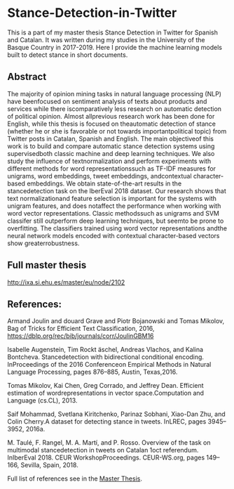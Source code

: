 # Stance-Detection-in-Twitter

This is a part of my master thesis Stance Detection in Twitter for Spanish and Catalan. It was written during my studies in the University of the Basque Country in 2017-2019. Here I provide the machine learning models built to detect stance in short documents. 



## Abstract

The majority of opinion mining tasks in natural language processing (NLP) have beenfocused on sentiment analysis of texts about products and services while there iscomparatively less research on automatic detection of political opinion. Almost allprevious research work has been done for English, while this thesis is focused on theautomatic detection of stance (whether he or she is favorable or not towards importantpolitical topic) from Twitter posts in Catalan, Spanish and English. The main objectiveof this work is to build and compare automatic stance detection systems using supervisedboth classic machine and deep learning techniques.  We also study the influence of textnormalization and perform experiments with different methods for word representationssuch as TF-IDF measures for unigrams, word embeddings, tweet embeddings, andcontextual character-based embeddings. We obtain state-of-the-art results in the stancedetection task on the IberEval 2018 dataset. Our research shows that text normalizationand feature selection is important for the systems with unigram features, and does notaffect the performance when working with word vector representations. Classic methodssuch as unigrams and SVM classifer still outperform deep learning techniques, but seemto be prone to overfitting. The classifiers trained using word vector representations andthe neural network models encoded with contextual character-based vectors show greaterrobustness.

## Full master thesis

http://ixa.si.ehu.es/master/eu/node/2102

## References: 

Armand Joulin and douard Grave and Piotr Bojanowski and Tomas Mikolov, Bag of Tricks for Efficient Text Classification, 2016, https://dblp.org/rec/bib/journals/corr/JoulinGBM16 

Isabelle Augenstein,  Tim Rockt ̈aschel,  Andreas Vlachos,  and Kalina Bontcheva.  Stancedetection with bidirectional conditional encoding. InProceedings of the 2016 Conferenceon  Empirical  Methods  in  Natural  Language  Processing,  pages 876–885,  Austin,  Texas,2016.

Tomas Mikolov, Kai Chen, Greg Corrado, and Jeffrey Dean.  Efficient estimation of wordrepresentations in vector space.Computation and Language (cs.CL), 2013.

Saif Mohammad, Svetlana Kiritchenko, Parinaz Sobhani, Xiao-Dan Zhu, and Colin Cherry.A dataset for detecting stance in tweets.  InLREC, pages 3945–3952, 2016a.

M. Taulé, F. Rangel, M. A. Martí, and P. Rosso. Overview of the task on multimodal stancedetection  in  tweets  on  Catalan  1oct  referendum.   InIberEval  2018.  CEUR  WorkshopProceedings. CEUR-WS.org, pages 149–166, Sevilla, Spain, 2018.

Full list of references see in the [Master Thesis](http://ixa.si.ehu.es/master/eu/node/2102).
